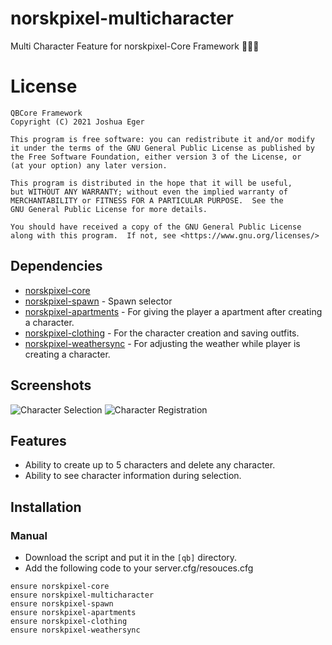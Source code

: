# norskpixel-multicharacter
Multi Character Feature for norskpixel-Core Framework :people_holding_hands:

# License

    QBCore Framework
    Copyright (C) 2021 Joshua Eger

    This program is free software: you can redistribute it and/or modify
    it under the terms of the GNU General Public License as published by
    the Free Software Foundation, either version 3 of the License, or
    (at your option) any later version.

    This program is distributed in the hope that it will be useful,
    but WITHOUT ANY WARRANTY; without even the implied warranty of
    MERCHANTABILITY or FITNESS FOR A PARTICULAR PURPOSE.  See the
    GNU General Public License for more details.

    You should have received a copy of the GNU General Public License
    along with this program.  If not, see <https://www.gnu.org/licenses/>


## Dependencies
- [norskpixel-core](https://github.com/qbcore-framework/norskpixel-core)
- [norskpixel-spawn](https://github.com/qbcore-framework/norskpixel-spawn) - Spawn selector
- [norskpixel-apartments](https://github.com/qbcore-framework/norskpixel-apartments) - For giving the player a apartment after creating a character.
- [norskpixel-clothing](https://github.com/qbcore-framework/norskpixel-clothing) - For the character creation and saving outfits.
- [norskpixel-weathersync](https://github.com/qbcore-framework/norskpixel-weathersync) - For adjusting the weather while player is creating a character.

## Screenshots
![Character Selection](https://i.imgur.com/EUB5X6Y.png)
![Character Registration](https://i.imgur.com/RKxiyed.png)

## Features
- Ability to create up to 5 characters and delete any character.
- Ability to see character information during selection.

## Installation
### Manual
- Download the script and put it in the `[qb]` directory.
- Add the following code to your server.cfg/resouces.cfg
```
ensure norskpixel-core
ensure norskpixel-multicharacter
ensure norskpixel-spawn
ensure norskpixel-apartments
ensure norskpixel-clothing
ensure norskpixel-weathersync
```
